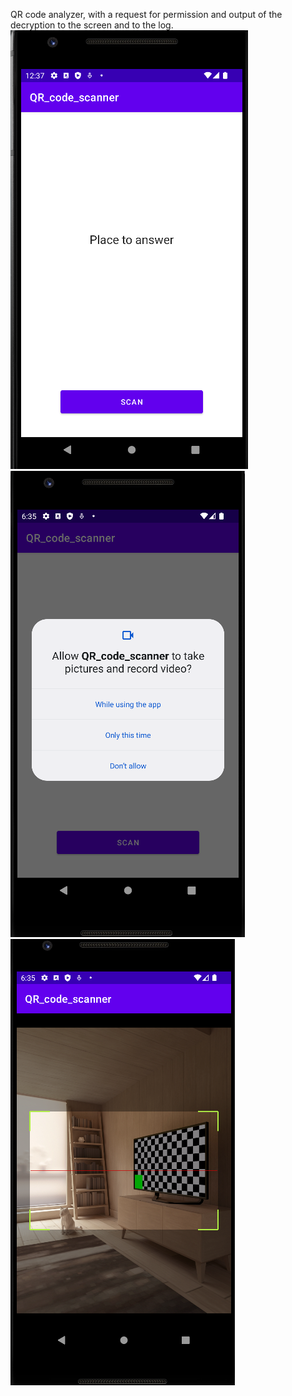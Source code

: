 QR code analyzer, with a request for permission and output of the decryption to the screen and to the log.
![Screenshot_1.png](Screenshot_1.png)
![Screenshot_2.png](Screenshot_2.png)
![Screenshot_3.png](Screenshot_3.png)
